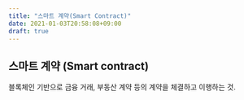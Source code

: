 ```yaml
---
title: "스마트 계약(Smart Contract)"
date: 2021-01-03T20:58:08+09:00
draft: true
---
```


## 스마트 계약 (Smart contract)

블록체인 기반으로 금융 거래, 부동산 계약 등의 계약을 체결하고 이행하는 것.

##
